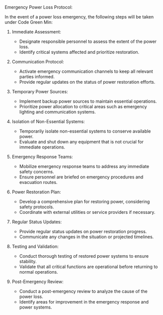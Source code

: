 Emergency Power Loss Protocol:

In the event of a power loss emergency, the following steps will be taken under Code Green Min:

1. Immediate Assessment:
   - Designate responsible personnel to assess the extent of the power loss.
   - Identify critical systems affected and prioritize restoration.

2. Communication Protocol:
   - Activate emergency communication channels to keep all relevant parties informed.
   - Provide regular updates on the status of power restoration efforts.

3. Temporary Power Sources:
   - Implement backup power sources to maintain essential operations.
   - Prioritize power allocation to critical areas such as emergency lighting and communication systems.

4. Isolation of Non-Essential Systems:
   - Temporarily isolate non-essential systems to conserve available power.
   - Evaluate and shut down any equipment that is not crucial for immediate operations.

5. Emergency Response Teams:
   - Mobilize emergency response teams to address any immediate safety concerns.
   - Ensure personnel are briefed on emergency procedures and evacuation routes.

6. Power Restoration Plan:
   - Develop a comprehensive plan for restoring power, considering safety protocols.
   - Coordinate with external utilities or service providers if necessary.

7. Regular Status Updates:
   - Provide regular status updates on power restoration progress.
   - Communicate any changes in the situation or projected timelines.

8. Testing and Validation:
   - Conduct thorough testing of restored power systems to ensure stability.
   - Validate that all critical functions are operational before returning to normal operations.

9. Post-Emergency Review:
   - Conduct a post-emergency review to analyze the cause of the power loss.
   - Identify areas for improvement in the emergency response and power systems.


